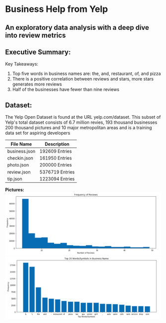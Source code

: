 Business Help from Yelp
===
An exploratory data analysis with a deep dive into review metrics
---
**Executive Summary:**
---
Key Takeaways:
1. Top five words in business names are: the, and, restaurant, of, and pizza
2. There is a positive correlation between reviews and stars, more stars generates more reviews
3. Half of the businesses have fewer than nine reviews

**Dataset:**
---
The Yelp Open Dataset is found at the URL yelp.com/dataset. This subset of Yelp's total dataset consists of 6.7 million revies, 193 thousand businesses 200 thousand pictures and 10 major metropolitan areas and is a training data set for aspiring developers

| File Name | Description |
| --------------- | ---------------|
| business.json | 192609 Entries |
| checkin.json | 161950 Entries |
| photo.json | 200000 Entries |
| review.json | 5376719 Entries |
| tip.json | 1223094 Entries |


**Pictures:**
![Frequency of Reviews](pics/pic1_md.png)
![Top 20 Words/Symbols in Business Names](pics/pic2_md.png)
